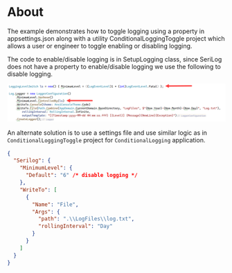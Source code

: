 ﻿# About

The example demonstrates how to toggle logging using a property in appsettings.json along with a utility ConditionalLoggingToggle project which allows a user or engineer to toggle enabling or disabling logging.

The code to enable/disable logging is in SetupLogging class, since SeriLog does not have a property to enable/disable logging we use the following to disable logging.

![Figure1](assets/figure1.png)

An alternate solution is to use a settings file and use similar logic as in `ConditionalLoggingToggle` project for `ConditionalLogging` application.

```json
{
  "Serilog": {
    "MinimumLevel": {
      "Default": "6" /* disable logging */
    },
    "WriteTo": [
      {
        "Name": "File",
        "Args": {
          "path": ".\\LogFiles\\log.txt",
          "rollingInterval": "Day"
        }
      }
    ]
  }
}
```